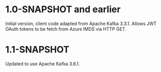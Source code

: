 
# 1.0-SNAPSHOT and earlier

Initial version, client code adapted from Apache Kafka 3.3.1.  Allows JWT
OAuth tokens to be fetch from Azure IMDS via HTTP GET.

# 1.1-SNAPSHOT

Updated to use Apache Kafka 3.6.1.

